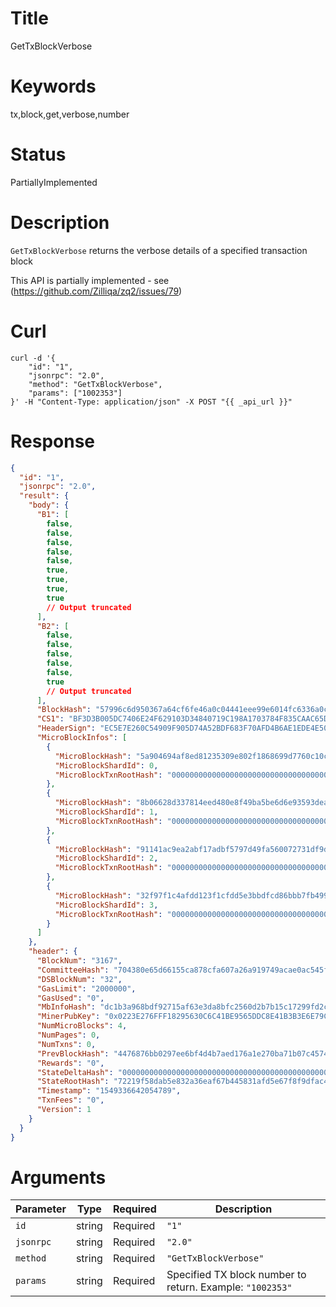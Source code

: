 # Title

GetTxBlockVerbose

# Keywords

tx,block,get,verbose,number

# Status

PartiallyImplemented

# Description

`GetTxBlockVerbose` returns the verbose details of a specified transaction block

This API is partially implemented - see (<https://github.com/Zilliqa/zq2/issues/79>)

# Curl

```shell
curl -d '{
    "id": "1",
    "jsonrpc": "2.0",
    "method": "GetTxBlockVerbose",
    "params": ["1002353"]
}' -H "Content-Type: application/json" -X POST "{{ _api_url }}"
```

# Response

```json
{
  "id": "1",
  "jsonrpc": "2.0",
  "result": {
    "body": {
      "B1": [
        false,
        false,
        false,
        false,
        false,
        true,
        true,
        true,
        true
        // Output truncated
      ],
      "B2": [
        false,
        false,
        false,
        false,
        false,
        true
        // Output truncated
      ],
      "BlockHash": "57996c6d950367a64cf6fe46a0c04441eee99e6014fc6336a0c970108fc5f4a1",
      "CS1": "BF3D3B005DC7406E24F629103D34840719C198A1703784F835CAAC65D3FD486D041330A7C3A7D03225D7D0C317A5BBD97C75B53820EA6C565615DED9B0945C12",
      "HeaderSign": "EC5E7E260C54909F905D74A52BDF683F70AFD4B6AE1EDE4E50F79527A598C953A7FA86892BECBD6C4D7E3BF015123D5AB4D43E41B764328F76131E9046EF7C9B",
      "MicroBlockInfos": [
        {
          "MicroBlockHash": "5a904694af8ed81235309e802f1868699d7760c10c39b1626fca86ecc3689c4f",
          "MicroBlockShardId": 0,
          "MicroBlockTxnRootHash": "0000000000000000000000000000000000000000000000000000000000000000"
        },
        {
          "MicroBlockHash": "8b06628d337814eed480e8f49ba5be6d6e93593dea3b1413c48c99231536e29f",
          "MicroBlockShardId": 1,
          "MicroBlockTxnRootHash": "0000000000000000000000000000000000000000000000000000000000000000"
        },
        {
          "MicroBlockHash": "91141ac9ea2abf17adbf5797d49fa560072731df9dd81ea46f55446dfc46d1ae",
          "MicroBlockShardId": 2,
          "MicroBlockTxnRootHash": "0000000000000000000000000000000000000000000000000000000000000000"
        },
        {
          "MicroBlockHash": "32f97f1c4afdd123f1cfdd5e3bbdfcd86bbb7fb499fdae4d27fe2ed328a19c00",
          "MicroBlockShardId": 3,
          "MicroBlockTxnRootHash": "0000000000000000000000000000000000000000000000000000000000000000"
        }
      ]
    },
    "header": {
      "BlockNum": "3167",
      "CommitteeHash": "704380e65d66155ca878cfa607a26a919749acae0ac545f6f100f7a0ab20efee",
      "DSBlockNum": "32",
      "GasLimit": "2000000",
      "GasUsed": "0",
      "MbInfoHash": "dc1b3a968bdf92715af63e3da8bfc2560d2b7b15c17299fd2c07bd0778a0b66e",
      "MinerPubKey": "0x0223E276FFF18295630C6C41BE9565DDC8E41B3B3E6E79CA1A6699616AD2C756AF",
      "NumMicroBlocks": 4,
      "NumPages": 0,
      "NumTxns": 0,
      "PrevBlockHash": "4476876bb0297ee6bf4d4b7aed176a1e270ba71b07c45740111368f945c8233d",
      "Rewards": "0",
      "StateDeltaHash": "0000000000000000000000000000000000000000000000000000000000000000",
      "StateRootHash": "72219f58dab5e832a36eaf67b445831afd5e67f8f9dfac418cf792cb87fdac31",
      "Timestamp": "1549336642054789",
      "TxnFees": "0",
      "Version": 1
    }
  }
}
```

# Arguments

| Parameter | Type   | Required | Description                                               |
| --------- | ------ | -------- | --------------------------------------------------------- |
| `id`      | string | Required | `"1"`                                                     |
| `jsonrpc` | string | Required | `"2.0"`                                                   |
| `method`  | string | Required | `"GetTxBlockVerbose"`                                     |
| `params`  | string | Required | Specified TX block number to return. Example: `"1002353"` |
